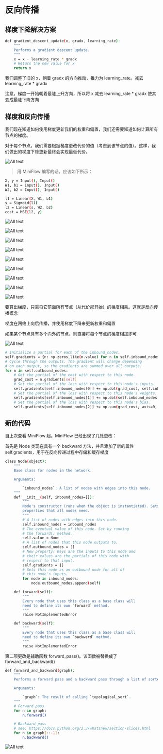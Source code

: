 # 反向传播

## 梯度下降解决方案

```bash
def gradient_descent_update(x, gradx, learning_rate):
    """
    Performs a gradient descent update.
    """
    x = x - learning_rate * gradx
    # Return the new value for x
    return x
```

我们调整了旧的 x，朝着 gradx 的方向推动，推力为 learning_rate。减去 learning_rate * gradx

注意，梯度一开始朝着最陡上升方向，所以将 x 减去 learning_rate * gradx 使其变成最陡下降方向

## 梯度和反向传播

我们现在知道如何使用梯度更新我们的权重和偏置，我们还需要知道如何计算所有节点的梯度。

对于每个节点，我们需要根据梯度更改代价的值（考虑到该节点的值）。这样，我们做出的梯度下降更新最终会实现最低代价。

![All text](http://ww1.sinaimg.cn/large/dc05ba18ly1fnsu5m7q2qj20mg0a30tu.jpg)

>用 MiniFlow 编写的话，应该如下所示：

```bash
X, y = Input(), Input()
W1, b1 = Input(), Input()
W2, b2 = Input(), Input()

l1 = Linear(X, W1, b1)
s = Sigmoid(l1)
l2 = Linear(s, W2, b2)
cost = MSE(l2, y)
```

![All text](http://ww1.sinaimg.cn/large/dc05ba18ly1fnsu9f1tm5j20mg04pglt.jpg)

![All text](http://ww1.sinaimg.cn/large/dc05ba18ly1fnsuavedo2j20md07qdge.jpg)

![All text](http://ww1.sinaimg.cn/large/dc05ba18ly1fnsudlgd4sj20ms0atgn7.jpg)

![All text](http://ww1.sinaimg.cn/large/dc05ba18ly1fnsugysuy8j20n10cndh8.jpg)

![All text](http://ww1.sinaimg.cn/large/dc05ba18ly1fnsugytp9vj20m30j3wfx.jpg)

![All text](http://ww1.sinaimg.cn/large/dc05ba18ly1fnsujzd1lxj20np0ajq4i.jpg)

![All text](http://ww1.sinaimg.cn/large/dc05ba18ly1fnsukjqx8fj20mq09w0tk.jpg)

![All text](http://ww1.sinaimg.cn/large/dc05ba18ly1fnsuotvxt1j20hy0aymxu.jpg)

![All text](http://ww1.sinaimg.cn/large/dc05ba18ly1fnsupee3l3j20m204umxk.jpg)

要算出梯度，只需将它前面所有节点（从代价那开始）的梯度相乘。这就是反向传播概念

梯度在网络上向后传播，并使用梯度下降来更新权重和偏置

如果某个节点具有多个向外的节点，则直接将每个节点的梯度相加即可

![All text](http://ww1.sinaimg.cn/large/dc05ba18ly1fnsuqe5y9sj20mv044dgd.jpg)

```bash
# Initialize a partial for each of the inbound_nodes.
self.gradients = {n: np.zeros_like(n.value) for n in self.inbound_nodes}
# Cycle through the outputs. The gradient will change depending
# on each output, so the gradients are summed over all outputs.
for n in self.outbound_nodes:
    # Get the partial of the cost with respect to this node.
    grad_cost = n.gradients[self]
    # Set the partial of the loss with respect to this node's inputs.
    self.gradients[self.inbound_nodes[0]] += np.dot(grad_cost, self.inbound_nodes[1].value.T)
    # Set the partial of the loss with respect to this node's weights.
    self.gradients[self.inbound_nodes[1]] += np.dot(self.inbound_nodes[0].value.T, grad_cost)
    # Set the partial of the loss with respect to this node's bias.
    self.gradients[self.inbound_nodes[2]] += np.sum(grad_cost, axis=0, keepdims=False)
```

## 新的代码

自上次查看 MiniFlow 起，MiniFlow 已经出现了几处更改：

首先是 Node 类现在具有一个 backward 方法，并且添加了新的属性 self.gradients，用于在反向传递过程中存储和缓存梯度

```bash
class Node(object):
    """
    Base class for nodes in the network.

    Arguments:

        `inbound_nodes`: A list of nodes with edges into this node.
    """
    def __init__(self, inbound_nodes=[]):
        """
        Node's constructor (runs when the object is instantiated). Sets
        properties that all nodes need.
        """
        # A list of nodes with edges into this node.
        self.inbound_nodes = inbound_nodes
        # The eventual value of this node. Set by running
        # the forward() method.
        self.value = None
        # A list of nodes that this node outputs to.
        self.outbound_nodes = []
        # New property! Keys are the inputs to this node and
        # their values are the partials of this node with
        # respect to that input.
        self.gradients = {}
        # Sets this node as an outbound node for all of
        # this node's inputs.
        for node in inbound_nodes:
            node.outbound_nodes.append(self)

    def forward(self):
        """
        Every node that uses this class as a base class will
        need to define its own `forward` method.
        """
        raise NotImplementedError

    def backward(self):
        """
        Every node that uses this class as a base class will
        need to define its own `backward` method.
        """
        raise NotImplementedError
```

第二项更改是辅助函数 forward_pass()。该函数被替换成了 forward_and_backward()

```bash
def forward_and_backward(graph):
    """
    Performs a forward pass and a backward pass through a list of sorted nodes.

    Arguments:

        `graph`: The result of calling `topological_sort`.
    """
    # Forward pass
    for n in graph:
        n.forward()

    # Backward pass
    # see: https://docs.python.org/2.3/whatsnew/section-slices.html
    for n in graph[::-1]:
        n.backward()
```

![All text](http://ww1.sinaimg.cn/large/dc05ba18ly1fnsuva77c6j20id04nglz.jpg)
